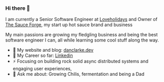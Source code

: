 ### Hi there 👋

I am currently a Senior Software Engineer at [Loveholidays](https://careers.loveholidays.com/) and Owner of [The Sauce Forge](https://thesauceforge.com/), my start up hot sauce brand and business

My main passions are growing my fledgling business and being the best software engineer I can, all while learning some cool stuff along the way.

- 📙 My website and blog: [danclarke.dev](https://danclarke.dev/)
- 🧳 My Career so far: [Linkedin](https://www.linkedin.com/in/danielclarkesoftwareengineer/)
- ⚡️ Focusing on building rock solid async distributed systems and engaging user experiences,
- 📩 Ask me about: Growing Chilis, fermentation and being a Dad
